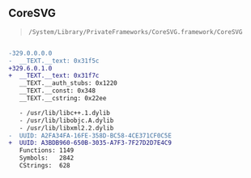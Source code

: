 ## CoreSVG

> `/System/Library/PrivateFrameworks/CoreSVG.framework/CoreSVG`

```diff

-329.0.0.0.0
-  __TEXT.__text: 0x31f5c
+329.6.0.1.0
+  __TEXT.__text: 0x31f7c
   __TEXT.__auth_stubs: 0x1220
   __TEXT.__const: 0x348
   __TEXT.__cstring: 0x22ee

   - /usr/lib/libc++.1.dylib
   - /usr/lib/libobjc.A.dylib
   - /usr/lib/libxml2.2.dylib
-  UUID: A2FA34FA-16FE-358D-BC58-4CE371CF0C5E
+  UUID: A3BDB960-650B-3035-A7F3-7F27D2D7E4C9
   Functions: 1149
   Symbols:   2842
   CStrings:  628

```
